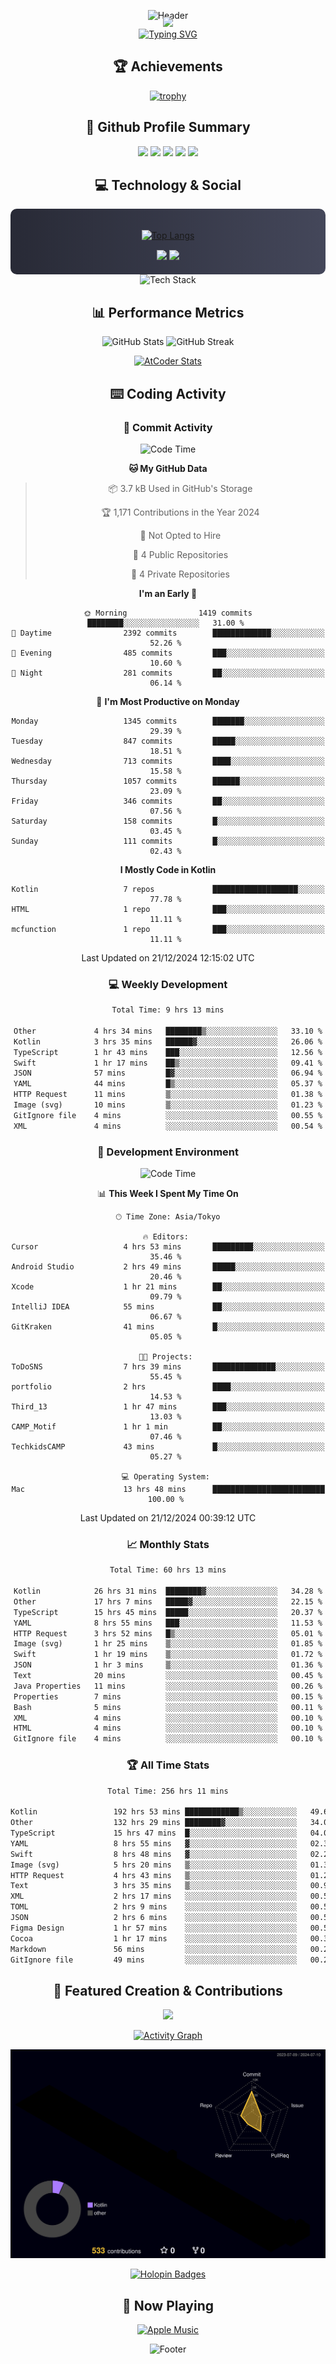 <div align="center">
  
![Header](https://capsule-render.vercel.app/api?type=waving&color=gradient&customColorList=12&height=300&section=header&text=Welcome%20to%20Batapii's%20Universe&fontSize=50&animation=fadeIn&fontAlignY=40&desc=Android%20Developer%20|%20Kotlin%20LOVE%20)

<div style="margin-top: -20px;">
  <img src="https://readme-typing-svg.herokuapp.com/?lines=Crafting+Android+Experiences;Building+Tomorrow's+Apps+Today;Always+Learning,+Always+Growing&font=Fira%20Code&center=true&width=440&height=45&color=f75c7e&vCenter=true&size=22&pause=1000">
</div>

<a href="https://git.io/typing-svg">
  <img src="https://readme-typing-svg.demolab.com?font=Fira+Code&weight=600&size=28&duration=4000&pause=1000&center=true&vCenter=true&width=800&lines=Hey+there!+I'm+Batapii+%F0%9F%91%8B;Android+Developer+from+Japan+%F0%9F%87%AF%F0%9F%87%B5" alt="Typing SVG" />
</a>

## 🏆 Achievements

[![trophy](https://github-profile-trophy.vercel.app/?username=batapii&theme=onestar&no-frame=true&no-bg=true&column=8&rank=SECRET,SSS,SS,S,AAA,AA,A,B,C,?&margin-w=10&margin-h=10)](https://github.com/ryo-ma/github-profile-trophy)

## 🎯 Github Profile Summary

<div align="center">
  <img src="http://github-profile-summary-cards.vercel.app/api/cards/profile-details?username=batapii&theme=radical" />
  <img src="http://github-profile-summary-cards.vercel.app/api/cards/repos-per-language?username=batapii&theme=radical" />
  <img src="http://github-profile-summary-cards.vercel.app/api/cards/most-commit-language?username=batapii&theme=radical" />
  <img src="http://github-profile-summary-cards.vercel.app/api/cards/stats?username=batapii&theme=radical" />
  <img src="http://github-profile-summary-cards.vercel.app/api/cards/productive-time?username=batapii&theme=radical" />
</div>

## 💻 Technology & Social

<div align="center" style="background: linear-gradient(to right, #282A36, #44475A); padding: 20px; border-radius: 10px;">

[![Top Langs](https://github-readme-stats.vercel.app/api/top-langs/?username=batapii
)](https://github.com/anuraghazra/github-readme-stats)

<div style="margin-top: 15px">
<a href="https://github.com/batapii"><img src="https://img.shields.io/github/followers/batapii?style=for-the-badge&logo=github&label=Follow&color=ff6e96&labelColor=282A36"/></a>
<a href="https://twitter.com/batapii3939"><img src="https://img.shields.io/twitter/follow/batapii?style=for-the-badge&logo=twitter&color=1DA1F2&labelColor=282A36&label= Twitter"/></a>
</div>

</div>

<div align="center">
<img src="https://github-readme-tech-stack.vercel.app/api/cards?title=Tech+Stack&align=center&titleAlign=center&fontSize=20&lineHeight=10&lineCount=4&theme=github_dark&width=800&bg=%230D1117&badge=%23161B22&border=%2321262D&titleColor=%2358A6FF&line1=kotlin%2Ckotlin%2C0095D5%3Bandroid%2Candroid%2C00ff00%3Bjetpackcompose%2Cjetpack%2C4285F4%3B&line2=swift%2Cswift%2CFA7343%3Bfirebase%2Cfirebase%2CFFCA28%3Bgithub%2Cgithub%2C181717%3B&line3=typescript%2Ctypescript%2C3178C6%3Bgraphql%2Cgraphql%2CE10098%3Bsupabase%2Csupabase%2C3FCF8E%3B&line4=gradle%2Cgradle%2C02303A%3Bgitkraken%2Cgitkraken%2C179287%3Bpostman%2Cpostman%2CFF6C37%3B" alt="Tech Stack" />
</div>



## 📊 Performance Metrics

<div align="center">

![GitHub Stats](https://github-readme-stats.vercel.app/api?username=batapii&show_icons=true&theme=radical&hide_border=true&bg_color=0D1117)
![GitHub Streak](https://github-readme-streak-stats.herokuapp.com/?user=batapii&theme=radical&hide_border=true&background=0D1117)

[![AtCoder Stats](https://atcoder-readme-stats.vercel.app/stats/batapii3939?theme=dark&show_history=5&width=495)](https://github.com/iwbc-mzk/atcoder-readme-stats)

</div>

## ⌨️ Coding Activity

### 🌟 Commit Activity
<!--START_SECTION:commit-stats-->
![Code Time](http://img.shields.io/badge/Code%20Time-390%20hrs%2015%20mins-blue)

**🐱 My GitHub Data** 

> 📦 3.7 kB Used in GitHub's Storage 
 > 
> 🏆 1,171 Contributions in the Year 2024
 > 
> 🚫 Not Opted to Hire
 > 
> 📜 4 Public Repositories 
 > 
> 🔑 4 Private Repositories 
 > 
**I'm an Early 🐤** 

```text
🌞 Morning                1419 commits        ████████░░░░░░░░░░░░░░░░░   31.00 % 
🌆 Daytime                2392 commits        █████████████░░░░░░░░░░░░   52.26 % 
🌃 Evening                485 commits         ███░░░░░░░░░░░░░░░░░░░░░░   10.60 % 
🌙 Night                  281 commits         ██░░░░░░░░░░░░░░░░░░░░░░░   06.14 % 
```
📅 **I'm Most Productive on Monday** 

```text
Monday                   1345 commits        ███████░░░░░░░░░░░░░░░░░░   29.39 % 
Tuesday                  847 commits         █████░░░░░░░░░░░░░░░░░░░░   18.51 % 
Wednesday                713 commits         ████░░░░░░░░░░░░░░░░░░░░░   15.58 % 
Thursday                 1057 commits        ██████░░░░░░░░░░░░░░░░░░░   23.09 % 
Friday                   346 commits         ██░░░░░░░░░░░░░░░░░░░░░░░   07.56 % 
Saturday                 158 commits         █░░░░░░░░░░░░░░░░░░░░░░░░   03.45 % 
Sunday                   111 commits         █░░░░░░░░░░░░░░░░░░░░░░░░   02.43 % 
```


**I Mostly Code in Kotlin** 

```text
Kotlin                   7 repos             ███████████████████░░░░░░   77.78 % 
HTML                     1 repo              ███░░░░░░░░░░░░░░░░░░░░░░   11.11 % 
mcfunction               1 repo              ███░░░░░░░░░░░░░░░░░░░░░░   11.11 % 
```




 Last Updated on 21/12/2024 12:15:02 UTC
<!--END_SECTION:commit-stats-->

### 💻 Weekly Development
<!--START_SECTION:wakatime-->

```txt
Total Time: 9 hrs 13 mins

Other             4 hrs 34 mins   ████████▒░░░░░░░░░░░░░░░░   33.10 %
Kotlin            3 hrs 35 mins   ██████▓░░░░░░░░░░░░░░░░░░   26.06 %
TypeScript        1 hr 43 mins    ███░░░░░░░░░░░░░░░░░░░░░░   12.56 %
Swift             1 hr 17 mins    ██▒░░░░░░░░░░░░░░░░░░░░░░   09.41 %
JSON              57 mins         █▓░░░░░░░░░░░░░░░░░░░░░░░   06.94 %
YAML              44 mins         █▒░░░░░░░░░░░░░░░░░░░░░░░   05.37 %
HTTP Request      11 mins         ▒░░░░░░░░░░░░░░░░░░░░░░░░   01.38 %
Image (svg)       10 mins         ▒░░░░░░░░░░░░░░░░░░░░░░░░   01.23 %
GitIgnore file    4 mins          ░░░░░░░░░░░░░░░░░░░░░░░░░   00.55 %
XML               4 mins          ░░░░░░░░░░░░░░░░░░░░░░░░░   00.54 %
```

<!--END_SECTION:wakatime-->

### 🔨 Development Environment
<!--START_SECTION:dev-stats-->
![Code Time](http://img.shields.io/badge/Code%20Time-388%20hrs%2059%20mins-blue)

📊 **This Week I Spent My Time On** 

```text
🕑︎ Time Zone: Asia/Tokyo

🔥 Editors: 
Cursor                   4 hrs 53 mins       █████████░░░░░░░░░░░░░░░░   35.46 % 
Android Studio           2 hrs 49 mins       █████░░░░░░░░░░░░░░░░░░░░   20.46 % 
Xcode                    1 hr 21 mins        ██░░░░░░░░░░░░░░░░░░░░░░░   09.79 % 
IntelliJ IDEA            55 mins             ██░░░░░░░░░░░░░░░░░░░░░░░   06.67 % 
GitKraken                41 mins             █░░░░░░░░░░░░░░░░░░░░░░░░   05.05 % 

🐱‍💻 Projects: 
ToDoSNS                  7 hrs 39 mins       ██████████████░░░░░░░░░░░   55.45 % 
portfolio                2 hrs               ████░░░░░░░░░░░░░░░░░░░░░   14.53 % 
Third_13                 1 hr 47 mins        ███░░░░░░░░░░░░░░░░░░░░░░   13.03 % 
CAMP_Motif               1 hr 1 min          ██░░░░░░░░░░░░░░░░░░░░░░░   07.46 % 
TechkidsCAMP             43 mins             █░░░░░░░░░░░░░░░░░░░░░░░░   05.27 % 

💻 Operating System: 
Mac                      13 hrs 48 mins      █████████████████████████   100.00 % 
```


 Last Updated on 21/12/2024 00:39:12 UTC
<!--END_SECTION:dev-stats-->

### 📈 Monthly Stats
<!--START_SECTION:wakamonth-->

```txt
Total Time: 60 hrs 13 mins

Kotlin            26 hrs 31 mins  ████████▓░░░░░░░░░░░░░░░░   34.28 %
Other             17 hrs 7 mins   █████▓░░░░░░░░░░░░░░░░░░░   22.15 %
TypeScript        15 hrs 45 mins  █████░░░░░░░░░░░░░░░░░░░░   20.37 %
YAML              8 hrs 55 mins   ███░░░░░░░░░░░░░░░░░░░░░░   11.53 %
HTTP Request      3 hrs 52 mins   █▒░░░░░░░░░░░░░░░░░░░░░░░   05.01 %
Image (svg)       1 hr 25 mins    ▒░░░░░░░░░░░░░░░░░░░░░░░░   01.85 %
Swift             1 hr 19 mins    ▒░░░░░░░░░░░░░░░░░░░░░░░░   01.72 %
JSON              1 hr 3 mins     ▒░░░░░░░░░░░░░░░░░░░░░░░░   01.36 %
Text              20 mins         ░░░░░░░░░░░░░░░░░░░░░░░░░   00.45 %
Java Properties   11 mins         ░░░░░░░░░░░░░░░░░░░░░░░░░   00.26 %
Properties        7 mins          ░░░░░░░░░░░░░░░░░░░░░░░░░   00.15 %
Bash              5 mins          ░░░░░░░░░░░░░░░░░░░░░░░░░   00.11 %
XML               4 mins          ░░░░░░░░░░░░░░░░░░░░░░░░░   00.10 %
HTML              4 mins          ░░░░░░░░░░░░░░░░░░░░░░░░░   00.10 %
GitIgnore file    4 mins          ░░░░░░░░░░░░░░░░░░░░░░░░░   00.10 %
```

<!--END_SECTION:wakamonth-->

### 🏆 All Time Stats
<!--START_SECTION:wakaalltime-->

```txt
Total Time: 256 hrs 11 mins

Kotlin                 192 hrs 53 mins ████████████▒░░░░░░░░░░░░   49.63 %
Other                  132 hrs 29 mins ████████▓░░░░░░░░░░░░░░░░   34.09 %
TypeScript             15 hrs 47 mins  █░░░░░░░░░░░░░░░░░░░░░░░░   04.06 %
YAML                   8 hrs 55 mins   ▓░░░░░░░░░░░░░░░░░░░░░░░░   02.30 %
Swift                  8 hrs 48 mins   ▓░░░░░░░░░░░░░░░░░░░░░░░░   02.27 %
Image (svg)            5 hrs 20 mins   ▒░░░░░░░░░░░░░░░░░░░░░░░░   01.38 %
HTTP Request           4 hrs 43 mins   ▒░░░░░░░░░░░░░░░░░░░░░░░░   01.21 %
Text                   3 hrs 35 mins   ▒░░░░░░░░░░░░░░░░░░░░░░░░   00.92 %
XML                    2 hrs 17 mins   ░░░░░░░░░░░░░░░░░░░░░░░░░   00.59 %
TOML                   2 hrs 9 mins    ░░░░░░░░░░░░░░░░░░░░░░░░░   00.56 %
JSON                   2 hrs 6 mins    ░░░░░░░░░░░░░░░░░░░░░░░░░   00.54 %
Figma Design           1 hr 57 mins    ░░░░░░░░░░░░░░░░░░░░░░░░░   00.50 %
Cocoa                  1 hr 17 mins    ░░░░░░░░░░░░░░░░░░░░░░░░░   00.33 %
Markdown               56 mins         ░░░░░░░░░░░░░░░░░░░░░░░░░   00.24 %
GitIgnore file         49 mins         ░░░░░░░░░░░░░░░░░░░░░░░░░   00.21 %
```

<!--END_SECTION:wakaalltime-->


## 🌟 Featured Creation & Contributions

<div align="center">
  <a href="https://github.com/batapii/ToDoSNS">
    <img src="https://github-readme-stats.vercel.app/api/pin/?username=batapii&repo=ToDoSNS&theme=radical&hide_border=true&bg_color=0D1117" />
  </a>

[![Activity Graph](https://github-readme-activity-graph.vercel.app/graph?username=batapii&custom_title=Contribution%20Graph&hide_border=true&theme=radical&bg_color=0D1117)](https://github.com/ashutosh00710/github-readme-activity-graph)

![3D Contrib](./profile-3d-contrib/profile-night-rainbow.svg)

[![Holopin Badges](https://holopin.me/batapii)](https://holopin.io/@batapii)

</div>

## 🎵 Now Playing

<div align="center">
  
[![Apple Music](https://music-profile.rayriffy.com/theme/dark.svg?uid=001005.6598667d2ffd4a10a4f429edd0ba24c4.1156)](https://github.com/rayriffy/apple-music-github-profile)

</div>

![Footer](https://capsule-render.vercel.app/api?type=waving&color=gradient&customColorList=12&height=100&section=footer)

</div>

